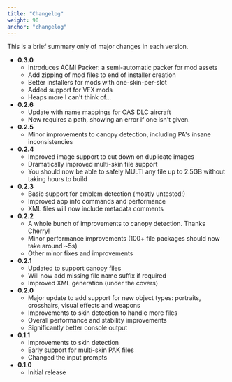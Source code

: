 ```yaml
---
title: "Changelog"
weight: 90
anchor: "changelog"
---
```


This is a brief summary only of major changes in each version.

- **0.3.0**
  - Introduces ACMI Packer: a semi-automatic packer for mod assets
  - Add zipping of mod files to end of installer creation
  - Better installers for mods with one-skin-per-slot
  - Added support for VFX mods
  - Heaps more I can't think of...
- **0.2.6**
  - Update with name mappings for OAS DLC aircraft
  - Now requires a path, showing an error if one isn't given.
- **0.2.5**
  - Minor improvements to canopy detection, including PA's insane inconsistencies
- **0.2.4**
  - Improved image support to cut down on duplicate images
  - Dramatically improved multi-skin file support
  - You should now be able to safely MULTI any file up to 2.5GB without taking hours to build
- **0.2.3**
  - Basic support for emblem detection (mostly untested!)
  - Improved app info commands and performance
  - XML files will now include metadata comments
- **0.2.2**
  - A whole bunch of improvements to canopy detection. Thanks Cherry!
  - Minor performance improvements (100+ file packages should now take around ~5s)
  - Other minor fixes and improvements
- **0.2.1**
  - Updated to support canopy files
  - Will now add missing file name suffix if required
  - Improved XML generation (under the covers)
- **0.2.0**
  - Major update to add support for new object types: portraits, crosshairs, visual effects and weapons
  - Improvements to skin detection to handle more files
  - Overall performance and stability improvements
  - Significantly better console output
- **0.1.1**
  - Improvements to skin detection
  - Early support for multi-skin PAK files
  - Changed the input prompts
- **0.1.0**
  - Initial release
